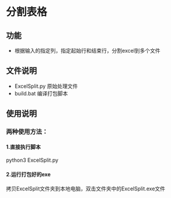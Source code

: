 # 分割表格

## 功能
- 根据输入的指定列，指定起始行和结束行，分割excel到多个文件

## 文件说明
- ExcelSplit.py 原始处理文件
- build.bat 编译打包脚本

## 使用说明

### 两种使用方法：

#### 1.直接执行脚本
python3 ExcelSplit.py

#### 2.运行打包好的exe
拷贝ExcelSplit文件夹到本地电脑，双击文件夹中的ExcelSplit.exe文件
